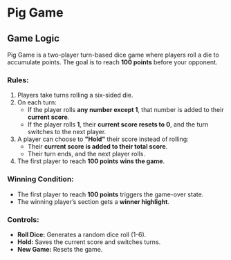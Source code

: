 # Pig Game

## Game Logic

Pig Game is a two-player turn-based dice game where players roll a die to accumulate points. The goal is to reach **100 points** before your opponent.

### Rules:
1. Players take turns rolling a six-sided die.
2. On each turn:
   - If the player rolls **any number except 1**, that number is added to their **current score**.
   - If the player rolls **1**, their **current score resets to 0**, and the turn switches to the next player.
3. A player can choose to **"Hold"** their score instead of rolling:
   - Their **current score is added to their total score**.
   - Their turn ends, and the next player rolls.
4. The first player to reach **100 points** **wins the game**.

### Winning Condition:
- The first player to reach **100 points** triggers the game-over state.
- The winning player’s section gets a **winner highlight**.

### Controls:
- **Roll Dice:** Generates a random dice roll (1-6).
- **Hold:** Saves the current score and switches turns.
- **New Game:** Resets the game.

